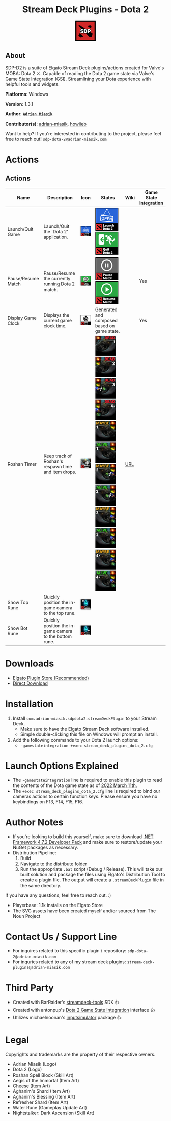 <h1 align="center">Stream Deck Plugins - Dota 2</h1>
<p align="center">
  <img src="StreamDeckPluginsDota2/images/pluginIcon@2x.png" width="64">
</p>

## About
SDP-D2 is a suite of Elgato Stream Deck plugins/actions created for Valve's MOBA: Dota 2 ⚔️. Capable of reading the Dota 2 game state via Valve's Game State Integration (GSI). Streamlining your Dota experience with helpful tools and widgets.


**Platforms**: Windows

**Version**:  1.3.1

**Author**:  **[`Adrian Miasik`](https://adrian-miasik.com)**

**Contributor(s)**: [adrian-miasik](https://github.com/adrian-miasik), [howiieb](https://github.com/howiieb)
 
Want to help? If you're interested in contributing to the project, please feel free to reach out! `sdp-dota-2@adrian-miasik.com`

# Actions
## Actions
| Name               | Description                                             | Icon                                                                                    | States                                                                                                                                                                                                                                                                                                                                                                                                                                                                                                                                                                                                                                                                                                                                                                                                                                                                           | Wiki                                                                                           | Game State Integration |
| ------------------ | ------------------------------------------------------- | --------------------------------------------------------------------------------------- | -------------------------------------------------------------------------------------------------------------------------------------------------------------------------------------------------------------------------------------------------------------------------------------------------------------------------------------------------------------------------------------------------------------------------------------------------------------------------------------------------------------------------------------------------------------------------------------------------------------------------------------------------------------------------------------------------------------------------------------------------------------------------------------------------------------------------------------------------------------------------------- | ---------------------------------------------------------------------------------------------- | ---------------------- |
| Launch/Quit Game   | Launch/Quit the 'Dota 2' application.                   | <img src="StreamDeckPluginsDota2/images/actions/launch-game@2x.png" width="144">        | <img src="StreamDeckPluginsDota2/images/actions/launch-game@2x.png" width="72"> <img src="StreamDeckPluginsDota2/images/actions/quit-game@2x.png" width="72">                                                                                                                                                                                                                                                                                                                                                                                                                                                                                                                                                                                                                                                                                                                    |                                                                                                |                      |
| Pause/Resume Match | Pause/Resume the currently running Dota 2 match.        | <img src="StreamDeckPluginsDota2/images/actions/pause-resume-match@2x.png" width="144"> | <img src="StreamDeckPluginsDota2/images/actions/pause-match@2x.png" width="72"> <img src="StreamDeckPluginsDota2/images/actions/resume-match@2x.png" width="72">                                                                                                                                                                                                                                                                                                                                                                                                                                                                                                                                                                                                                                                                                                                 |                                                                                                | Yes                    |
| Display Game Clock | Displays the current game clock time.                   | <img src="StreamDeckPluginsDota2/images/actions/display-game-clock@2x.png" width="144"> | Generated and composed based on game state.                                                                                                                                                                                                                                                                                                                                                                                                                                                                                                                                                                                                                                                                                                                                                                                                                                      |                                                                                                | Yes                    |
| Roshan Timer       | Keep track of Roshan's respawn time and item drops.     | <img src="StreamDeckPluginsDota2/images/actions/roshan-timer@2x.png" width="144">       | <img src="StreamDeckPluginsDota2/images/actions/dead0.png" width="64"><img src="StreamDeckPluginsDota2/images/actions/dead1.png" width="64"><img src="StreamDeckPluginsDota2/images/actions/dead2.png" width="64"><img src="StreamDeckPluginsDota2/images/actions/dead3.png" width="64"><img src="StreamDeckPluginsDota2/images/actions/maybe0.png" width="64"><img src="StreamDeckPluginsDota2/images/actions/alive0.png" width="64"><img src="StreamDeckPluginsDota2/images/actions/maybe1.png" width="64"><img src="StreamDeckPluginsDota2/images/actions/alive1.png" width="64"><img src="StreamDeckPluginsDota2/images/actions/maybe2.png" width="64"><img src="StreamDeckPluginsDota2/images/actions/alive2.png" width="64"><img src="StreamDeckPluginsDota2/images/actions/maybe3.png" width="64"><img src="StreamDeckPluginsDota2/images/actions/alive3.png" width="64"> | [URL](https://github.com/adrian-miasik/stream-deck-plugins-dota-2/wiki/Roshan-Timer-Explained) |                      |
| Show Top Rune      | Quickly position the in-game camera to the top rune.    | <img src="StreamDeckPluginsDota2/images/actions/show-top-rune@2x.png" width="144">      |                                                                                                                                                                                                                                                                                                                                                                                                                                                                                                                                                                                                                                                                                                                                                                                                                                                                                  |                                                                                                |                      |
| Show Bot Rune      | Quickly position the in-game camera to the bottom rune. | <img src="StreamDeckPluginsDota2/images/actions/show-bot-rune@2x.png" width="144">      |                                                                                                                                                                                                                                                                                                                                                                                                                                                                                                                                                                                                                                                                                                                                                                                                                                                                                  |                                                                                                |                      |    

# Downloads
- [Elgato Plugin Store (Recommended)](https://apps.elgato.com/plugins/com.adrian-miasik.sdpdota2)
- [Direct Download](StreamDeckPluginsDota2/distribute/com.adrian-miasik.sdpdota2.streamDeckPlugin)

# Installation
1. Install `com.adrian-miasik.sdpdota2.streamDeckPlugin` to your Stream Deck.
    - Make sure to have the Elgato Stream Deck software installed.
    - Simple double-clicking this file on Windows will prompt an install.
2. Add the following commands to your Dota 2 launch options:
    - `-gamestateintegration +exec stream_deck_plugins_dota_2.cfg`

# Launch Options Explained
- The `-gamestateintegration` line is required to enable this plugin to read the contents of the Dota game state as of [2022 March 11th.](https://dota2.fandom.com/wiki/March_11,_2022_Patch)
- The `+exec stream_deck_plugins_dota_2.cfg` line is required to bind our cameras actions to certain function keys. Please ensure you have no keybindings on F13, F14, F15, F16.

# Author Notes
- If you're looking to build this yourself, make sure to download [.NET Framework 4.7.2 Developer Pack](https://dotnet.microsoft.com/en-us/download/dotnet-framework/net472) and make sure to restore/update your NuGet packages as necessary.
- Distribution Pipeline:
    1. Build
    2. Navigate to the distribute folder
    3. Run the appropriate `.bat` script (Debug / Release). This will take our built solution and package the files using Elgato's Distribution Tool to create a plugin file. The output will create a `.streamDeckPlugin` file in the same directory.

If you have any questions, feel free to reach out. :)

- Playerbase: 1.1k installs on the Elgato Store
- The SVG assets have been created myself and/or sourced from The Noun Project

# Contact Us / Support Line
- For inquires related to this specific plugin / repository: `sdp-dota-2@adrian-miasik.com`
- For inquries related to any of my stream deck plugins: `stream-deck-plugins@adrian-miasik.com`

# Third Party
- Created with BarRaider's [streamdeck-tools](https://github.com/BarRaider/streamdeck-tools) SDK 👍
- Created with antonpup's [Dota 2 Game State Integration](https://github.com/antonpup/Dota2GSI) interface 👍
- Utilizes michaelnoonan's [inputsimulator](https://github.com/michaelnoonan/inputsimulator) package 👍

# Legal
Copyrights and trademarks are the property of their respective owners.
- Adrian Miasik (Logo)
- Dota 2 (Logo)
- Roshan Spell Block (Skill Art)
- Aegis of the Immortal (Item Art)
- Cheese (Item Art)
- Aghanim's Shard (Item Art)
- Aghanim's Blessing (Item Art)
- Refresher Shard (Item Art)
- Water Rune (Gameplay Update Art)
- Nightstalker: Dark Ascension (Skill Art)
